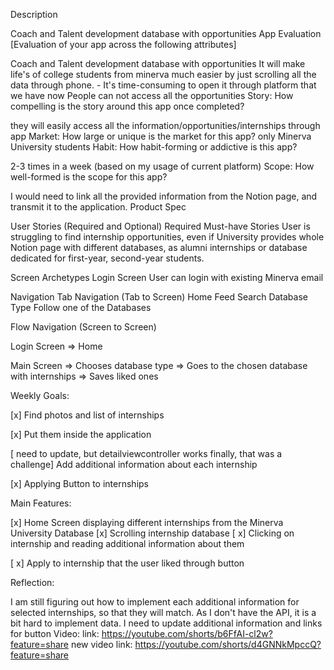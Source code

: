 Description

Coach and Talent development database with opportunities
App Evaluation [Evaluation of your app across the following attributes]

Coach and Talent development database with opportunities
It will make life's of college students from minerva much easier by just scrolling all the data through phone. - It's time-consuming to open it through platform that we have now
People can not access all the opportunities
Story: How compelling is the story around this app once completed?

they will easily access all the information/opportunities/internships through app Market: How large or unique is the market for this app?
only Minerva University students
Habit: How habit-forming or addictive is this app?

2-3 times in a week (based on my usage of current platform)
Scope: How well-formed is the scope for this app?

I would need to link all the provided information from the Notion page, and transmit it to the application.
Product Spec

User Stories (Required and Optional) Required Must-have Stories
User is struggling to find internship opportunities, even if University provides whole Notion page with different databases, as alumni internships or database dedicated for first-year, second-year students.

Screen Archetypes
Login Screen User can login with existing Minerva email

Navigation
Tab Navigation (Tab to Screen) Home Feed Search Database Type Follow one of the Databases

Flow Navigation (Screen to Screen)

Login Screen => Home

Main Screen => Chooses database type => Goes to the chosen database with internships => Saves liked ones



Weekly Goals: 

[x] Find photos and list of internships 

[x] Put them inside the application

[ need to update, but detailviewcontroller works finally, that was a challenge] Add additional information about each internship

[x] Applying Button to internships

Main Features:

[x] Home Screen displaying different internships from the Minerva University Database [x] Scrolling internship database 
[ x] Clicking on internship and reading additional information about them 

[ x] Apply to internship that the user liked through button 

Reflection:

I am still figuring out how to implement each additional information for selected internships, so that they will match. As I don't have the API, it is a bit hard to implement data.
I need to update additional information and links for button 
Video: link: https://youtube.com/shorts/b6FfAI-cl2w?feature=share
new video link: https://youtube.com/shorts/d4GNNkMpccQ?feature=share
